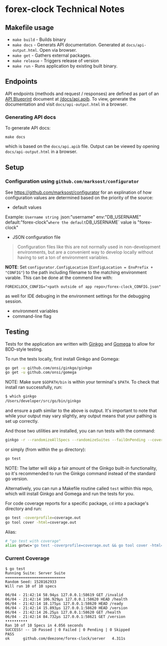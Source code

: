 # forex-clock Technical Notes

## Makefile usage

- `make build` - Builds binary
- `make docs` - Generats API documentation. Generated at `docs/api-output.html`. Open via browser.
- `make get` - Gathers external packages.
- `make release` - Triggers release of version
- `make run` - Runs application by existing built binary.

## Endpoints

API endpoints (methods and request / responses) are defined as part of an [API Blueprint](https://apiblueprint.org/) document at [/docs/api.apib](https://github.com/deezone/forex-clock/blob/master/docs/api.apib). To view, generate the documentation and visit `docs/api-output.html` in a browser.

### Generating API docs

To generate API docs:

```
make docs
```

which is based on the `docs/api.apib` file. Output can be viewed by opening `docs/api-output.html` in a browser.

## Setup

### Configuration using `github.com/marksost/configurator`

See https://github.com/marksost/configurator for an explination of how configuration values are determined based on the priority of the source:
- default values

Example: `Username string `json:"username" env:"DB_USERNAME" default:"forex-clock"` where the default `DB_USERNAME` value is "forex-clock"
- JSON configuration file

> Configuration files like this are not normally used in non-development environments, but are a convenient way to
develop locally without having to set a ton of environment variables.

**NOTE**: Set `configurator.ConfigLocation` (`ConfigLocation = EnvPrefix + "CONFIG"`) to the path including filename to
the matching environment varable. This can be done at the commend line with:
```cgo
FOREXCLOCK_CONFIG="<path outside of app repo>/forex-clock_CONFIG.json"
```
as well for IDE debuging in the environment settings for the debugging session.


- environment variables
- command-line flag

## Testing

Tests for the application are written with [Ginkgo](http://onsi.github.io/ginkgo/) and [Gomega](http://onsi.github.io/gomega/) to allow for BDD-style testing.

To run the tests locally, first install Ginkgo and Gomega:

```bash
go get -u github.com/onsi/ginkgo/ginkgo
go get -u github.com/onsi/gomega
```

NOTE: Make sure `$GOPATH/bin` is within your terminal's `$PATH`. To check that install ran successfully, run:

```bash
$ which ginkgo
/Users/developer/src/go/bin/ginkgo
```

and ensure a path similar to the above is output. It's important to note that while your output may vary slightly, any output means that your pathing is set up correctly.

And those two utilities are installed, you can run tests with the command:

```bash
ginkgo -r --randomizeAllSpecs --randomizeSuites --failOnPending --cover --trace --race
```

or simply (from within the `go` directory):

```bash
go test
```

NOTE: The latter will skip a fair amount of the Ginkgo built-in functionality, so it's recommended to run the Ginkgo command instead of the standard go version.

Alternatively, you can run a Makefile routine called `test` within this repo, which will install Ginkgo and Gomega and run the tests for you.

For code coverage reports for a specific package, `cd` into a package's directory and run:

```bash
go test -coverprofile=coverage.out
go tool cover -html=coverage.out
```

Alias:

```bash
# "go test with coverage"
alias gotwc='go test -coverprofile=coverage.out && go tool cover -html=coverage.out && rm coverage.out'
```

### Current Coverage

```
$ go test
Running Suite: Server Suite
===========================
Random Seed: 1528162933
Will run 10 of 10 specs

06/04 - 21:42:14 58.94µs 127.0.0.1:58619 GET /invalid
06/04 - 21:42:14 106.929µs 127.0.0.1:58620 HEAD /health
06/04 - 21:42:14 18.175µs 127.0.0.1:58620 HEAD /ready
06/04 - 21:42:14 15.893µs 127.0.0.1:58620 HEAD /version
06/04 - 21:42:14 26.25µs 127.0.0.1:58620 GET /health
06/04 - 21:42:14 84.732µs 127.0.0.1:58621 GET /version
••••••••••
Ran 10 of 10 Specs in 4.056 seconds
SUCCESS! -- 10 Passed | 0 Failed | 0 Pending | 0 Skipped
PASS
ok  	github.com/deezone/forex-clock/server	4.311s
```
